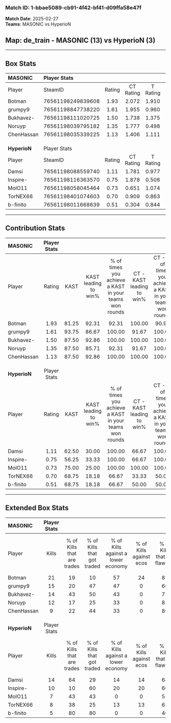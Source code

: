 ### Match ID: 1-bbae5089-cb91-4f42-bf41-d09ffa58e47f  
**Match Date**: 2025-02-27  
**Teams**: MASONIC vs HyperioN  

## **Map**: de_train - MASONIC (13) vs HyperioN (3)  
---  

## Box Stats  

| **MASONIC**  | Player Stats      |        |           |          |       |       |       |         |        |      |     |
| :- | :- | :-: | :-: | :-: | :-: | :-: | :-: | :-: | :-: | :-: | :-: |
| Player       | SteamID           | Rating | CT Rating | T Rating | KAST  |  ADR  | Kills | Assists | Deaths | K/D  | HS% |
| Botman       | 76561198249839608 |  1.93  |   2.072   |  1.910   | 81.25 | 119.4 |  21   |    4    |   8    | 2.63 | 47  |
| grumpy9      | 76561198847738220 |  1.61  |   1.955   |  0.960   | 93.75 | 91.1  |  15   |    4    |   8    | 1.88 | 73  |
| Bukhavez-    | 76561198111020725 |  1.50  |   1.738   |  1.375   | 87.50 | 104.9 |  14   |   12    |   11   | 1.27 | 57  |
| Noruyp       | 76561198039795182 |  1.35  |   1.777   |  0.498   | 87.50 | 68.1  |  12   |    2    |   7    | 1.71 | 16  |
| ChenHassan   | 76561198035339225 |  1.13  |   1.406   |  1.111   | 87.50 | 76.9  |   9   |    5    |   10   | 0.90 | 44  |
|              |                   |        |           |          |       |       |       |         |        |      |     |
|              |                   |        |           |          |       |       |       |         |        |      |     |
|              |                   |        |           |          |       |       |       |         |        |      |     |
| **HyperioN** | Player Stats      |        |           |          |       |       |       |         |        |      |     |
| Player       | SteamID           | Rating | CT Rating | T Rating | KAST  |  ADR  | Kills | Assists | Deaths | K/D  | HS% |
| Damsi        | 76561198088559740 |  1.11  |   1.781   |  0.977   | 62.50 | 85.2  |  14   |    5    |   14   | 1.00 | 71  |
| Inspire-     | 76561198116363570 |  0.75  |   1.878   |  0.506   | 56.25 | 59.7  |  10   |    2    |   14   | 0.71 | 70  |
| MolO11       | 76561198058045464 |  0.73  |   0.651   |  1.074   | 75.00 | 65.1  |   7   |    6    |   15   | 0.47 | 71  |
| TorNEX66     | 76561198401074603 |  0.70  |   0.909   |  0.863   | 68.75 | 48.3  |   8   |    2    |   14   | 0.57 | 75  |
| b-finito     | 76561198011668639 |  0.51  |   0.304   |  0.844   | 68.75 | 38.5  |   5   |    3    |   14   | 0.36 | 20  |
---  

## Contribution Stats  

| **MASONIC**  | Player Stats |       |                      |                                                        |                           |                                                             |                          |                                                            |
| :- | :-: | :-: | :-: | :-: | :-: | :-: | :-: | :-: |
| Player       |    Rating    | KAST  | KAST leading to win% | % of times you achieve a KAST in your teams won rounds | CT - KAST leading to win% | CT - % of times you achieve a KAST in your teams won rounds | T - KAST leading to win% | T - % of times you achieve a KAST in your teams won rounds |
| Botman       |     1.93     | 81.25 |        92.31         |                         92.31                          |          100.00           |                            90.91                            |          66.67           |                           100.00                           |
| grumpy9      |     1.61     | 93.75 |        86.67         |                         100.00                         |           91.67           |                           100.00                            |          66.67           |                           100.00                           |
| Bukhavez-    |     1.50     | 87.50 |        92.86         |                         100.00                         |          100.00           |                           100.00                            |          66.67           |                           100.00                           |
| Noruyp       |     1.35     | 87.50 |        85.71         |                         92.31                          |           91.67           |                           100.00                            |          50.00           |                           50.00                            |
| ChenHassan   |     1.13     | 87.50 |        92.86         |                         100.00                         |          100.00           |                           100.00                            |          66.67           |                           100.00                           |
|              |              |       |                      |                                                        |                           |                                                             |                          |                                                            |
|              |              |       |                      |                                                        |                           |                                                             |                          |                                                            |
|              |              |       |                      |                                                        |                           |                                                             |                          |                                                            |
| **HyperioN** | Player Stats |       |                      |                                                        |                           |                                                             |                          |                                                            |
| Player       |    Rating    | KAST  | KAST leading to win% | % of times you achieve a KAST in your teams won rounds | CT - KAST leading to win% | CT - % of times you achieve a KAST in your teams won rounds | T - KAST leading to win% | T - % of times you achieve a KAST in your teams won rounds |
| Damsi        |     1.11     | 62.50 |        30.00         |                         100.00                         |           66.67           |                           100.00                            |          14.29           |                           100.00                           |
| Inspire-     |     0.75     | 56.25 |        33.33         |                         100.00                         |           66.67           |                           100.00                            |          16.67           |                           100.00                           |
| MolO11       |     0.73     | 75.00 |        25.00         |                         100.00                         |          100.00           |                           100.00                            |          10.00           |                           100.00                           |
| TorNEX66     |     0.70     | 68.75 |        18.18         |                         66.67                          |           33.33           |                            50.00                            |          12.50           |                           100.00                           |
| b-finito     |     0.51     | 68.75 |        18.18         |                         66.67                          |           50.00           |                            50.00                            |          11.11           |                           100.00                           |
---  

## Extended Box Stats  

| **MASONIC**  | Player Stats |                            |                            |                                    |                         |                              |                                 |        |                             |                                     |                          |                               |                            |
| :- | :-: | :-: | :-: | :-: | :-: | :-: | :-: | :-: | :-: | :-: | :-: | :-: | :-: |
| Player       |    Kills     | % of Kills that are trades | % of Kills that got traded | % of Kills against a lower economy | % of Kills against ecos | % of Kills that are flawless | % of Kills that are close duels | Deaths | % of Deaths that get traded | % of Deaths against a lower economy | % of Deaths against ecos | % of Deaths that are flawless | % of Deaths that are close |
| Botman       |      21      |             19             |             10             |                 57                 |           24            |              81              |                0                |   8    |             38              |                 25                  |            0             |              75               |             0              |
| grumpy9      |      15      |             20             |             47             |                 47                 |            0            |              60              |                7                |   8    |             38              |                 50                  |            0             |              50               |             0              |
| Bukhavez-    |      14      |             43             |             50             |                 43                 |            0            |              71              |                0                |   11   |             36              |                 45                  |            9             |              45               |             18             |
| Noruyp       |      12      |             17             |             25             |                 33                 |            0            |              83              |                0                |   7    |             43              |                 29                  |            0             |              86               |             0              |
| ChenHassan   |      9       |             22             |             44             |                 33                 |            0            |              89              |                0                |   10   |             60              |                 30                  |            0             |              50               |             10             |
|              |              |                            |                            |                                    |                         |                              |                                 |        |                             |                                     |                          |                               |                            |
|              |              |                            |                            |                                    |                         |                              |                                 |        |                             |                                     |                          |                               |                            |
|              |              |                            |                            |                                    |                         |                              |                                 |        |                             |                                     |                          |                               |                            |
| **HyperioN** | Player Stats |                            |                            |                                    |                         |                              |                                 |        |                             |                                     |                          |                               |                            |
| Player       |    Kills     | % of Kills that are trades | % of Kills that got traded | % of Kills against a lower economy | % of Kills against ecos | % of Kills that are flawless | % of Kills that are close duels | Deaths | % of Deaths that get traded | % of Deaths against a lower economy | % of Deaths against ecos | % of Deaths that are flawless | % of Deaths that are close |
| Damsi        |      14      |             64             |             29             |                 14                 |           14            |              64              |                7                |   14   |             14              |                  0                  |            0             |              86               |             0              |
| Inspire-     |      10      |             10             |             60             |                 20                 |           20            |              60              |               10                |   14   |             21              |                  0                  |            0             |              79               |             0              |
| MolO11       |      7       |             43             |             43             |                 0                  |            0            |              57              |                0                |   15   |             47              |                  0                  |            0             |              33               |             7              |
| TorNEX66     |      8       |             38             |             25             |                 13                 |           13            |              63              |                0                |   14   |             36              |                  0                  |            0             |              86               |             0              |
| b-finito     |      5       |             80             |             80             |                 0                  |            0            |              40              |               20                |   14   |             43              |                  0                  |            0             |              100              |             0              |
